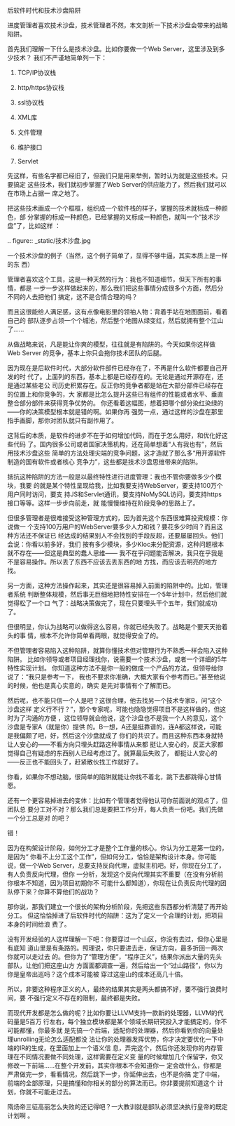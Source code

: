     
后软件时代和技术沙盘陷阱

进度管理者喜欢技术沙盘，技术管理者不然，本文剖析一下技术沙盘会带来的战略陷阱。

首先我们理解一下什么是技术沙盘。比如你要做一个Web Server，这里涉及到多少技术？
我们不严谨地简单列一下：

1. TCP/IP协议栈

2. http/https协议栈

3. ssl协议栈

4. XML库

5. 文件管理

6. 维护接口

7. Servlet

先这样，有些名字都已经旧了，但我们只是用来举例，暂时认为就是这些技术。只要搞定
这些技术，我们就初步掌握了Web Server的供应能力了，然后我们就可以在市场上占据一
席之地了。

把这些技术画成一个个框框，组织成一个软件栈的样子，掌握的技术就标成一种颜色，部
分掌握的标成一种颜色，已经掌握的又标成一种颜色，就叫一个“技术沙盘”了，比如这样
：

.. figure:: _static/技术沙盘.jpg

  一个技术沙盘的例子（当然，这个例子简单了，显得不够牛逼，其实本质上是一样的东
  西）

管理者喜欢这个工具，这是一种天然的行为：我也不知道细节，但天下所有的事情，都是
一步一步这样做起来的，那么我们把这些事情分成很多个方面，然后分不同的人去把他们
搞定，这不是合情合理的吗？

而且这很能给人满足感，这有点像电影里的领袖人物：背着手站在地图面前，看着自己的
部队逐步占领一个个城池，然后整个地图从绿变红，然后就拥有整个江山了……

从做战略来说，凡是能让你爽的模型，往往就是有陷阱的。今天如果你这样做Web Server
的竞争，基本上你只会拖你技术团队的后腿。

因为现在是后软件时代，大部分软件部件已经存在了，不再是什么软件都要自己开发的时
代了。上面列的东西，基本上都是已经存在的。无论是通过开源存在，还是通过某些老公
司历史积累存在。反正你的竞争者都是站在大部分部件已经存在的位置上和你竞争的，大
家都是比怎么提升这些已有组件的性能或者水平、垂直整合部分部件来获得竞争优势的。
你还看着这幅图，想着把哪个部分染红染绿的——你的决策模型根本就是错的啊。如果你再
强势一点，通过这样的沙盘在那里指手画脚，那你对团队就只有副作用了。

这背后的本质，是软件的进步不在于如何增加代码，而在于怎么用好，和优化好这些代码
了。国内很多公司或者国家决策机构，还在简单想着“人有我也有”，然后用技术沙盘这些
简单的方法处理尖端的竞争问题，这才造就了那么多“用开源软件制造的国有软件或者核心
竞争力”，这些都是技术沙盘思维带来的陷阱。

抵抗这种陷阱的方法一般是以最终特性进行进度管理：我也不管你要做多少个模块，我要
的就是某个特性呈现给我，比如我要支持WebServer，要支持100万个用户同时访问，要支
持JS和Servlet通讯，要支持NoMySQL访问，要支持https接口等等。这样一步步向前走，就
能慢慢维持在阶段竞争的思路上了。

但很多管理者是很难接受这种管理方式的，因为首先这个东西很难算投资规模：你说做一
个支持100万用户的WebServer要多少人力和钱？要花多少时间？而且这种方法还不保证已
经达成的结果别人不会找别的手段反超，还要屡屡回头。他们会说：你看以前多好，我们
按有多少模块，多少Kloc来分配资源，这种问题根本就不存在——但这是典型的蠢人思维——
我不在乎问题能否解决，我只在乎我是不是容易操作。所以丢了东西不应该去丢东西的地
方找，而应该去明亮的地方找。

另一方面，这种方法操作起来，其实还是很容易掉入前面的陷阱中的。比如，管理者系统
判断整体规模，然后事无巨细地把特性安排在一个5年计划中，然后他们就觉得松了一个口
气了：战略决策做完了，现在只要埋头干个五年，我们就成功了。

但很明显，你认为战略可以做得这么容易，你就已经失败了。战略是个要天天抬着头的事
情，根本不允许你简单看两眼，就觉得安全了的。

不但管理者容易陷入这种陷阱，就算你懂技术但对管理行为不熟悉一样会陷入这种陷阱。
比如你领导或者项目经理找你，说需要一个技术沙盘，或者一个详细的5年特性实现计划。
你知道这种方法不是你一般的做成一个产品的方法，但领导给你说了：“我只是参考一下，
我也不要求你准确，大概大家有个参考而已。”甚至他说的时候，他也是真心实意的，确实
是先对事情有个了解而已。

然后呢，也不能只信一个人是吧？这很合理，他去找另一个技术专家B，问“这个沙盘这样
定义行不行？”，那个专家呢，可能也隐隐觉得项目不是这样做的，但这时为了沟通的方便
，这位领导就会他说，这个沙盘也不是我一个人的意见，这个沙盘是专家A（就是你）提供
的。B一想，A还是挺靠谱的，连A都这样说，可能是我偏颇了吧，好，然后这个沙盘就成了
你们的共识了。而且这种东西本身就特让人安心的——不看方向只埋头赶路这种事情从来都
挺让人安心的，反正大家都觉得自己有疑虑的东西别人已经考虑过了。就算最后失败了，
都挺让人安心的——反正也不能回头了，赶紧散伙找工作就好了。

你看，如果你不想动脑，很简单的陷阱就能让你找不着北，跳下去都跳得心甘情愿。

还有一个更容易掉进去的变体：比如有个管理者觉得他认可你前面说的观点了，但团队总
要分工对不对？那么我们总是要把工作分开，每人负责一份吧。我们先做一个分工总是对
的吧？

错！

因为在构架设计阶段，如何分工才是整个工作量的核心。你认为分工是第一位的，是因为“
你看不上分工这个工作”，但如何分工，恰恰是架构设计本身。你可能说，做一个Web
Server，总要支持反向代理，虚拟主机吧。好，你现在分工了，有人负责反向代理，但你
一分析，发现这个反向代理其实不重要（在没有分析前你根本不知道，因为项目初期你不
可能什么都知道），你现在让负责反向代理的团队停下来？你算不算他们的战功？

那你说，那我们建立一个很长的架构分析阶段，先把这些东西都分析清楚了再开始分工。
但这恰恰掉进了后软件时代的陷阱：这为了定义一个合理的计划，把项目本身的时间给浪
费了。

没有开发经验的人这样理解一下吧：你要穿过一个山区，你没有去过，但你心里是有底知
道山里是有条路的。照理说，你只要进去走，保证方向，最多折回一两次你就可以走过去
的。但你为了“管理方便”，“程序正义”，结果你派出大量的先头部队，让他们把这座山方
方面面都调查一遍，然后给出一个“过山路径”，你以为你是皇帝出巡吗？这个成本可能被
穿过这座山的成本还高几十倍。

所以，非要这种程序正义的人，最终的结果其实是两头都搞不好，要不强行浪费时间，要
不强行定义不存在的限制，最终都是失败。

而现代开发都是怎么做的呢？比如你要让LLVM支持一款新的处理器，LLVM的代码量是5百万
行左右，每个独立模块都是某个领域长期研究投入才能搞定的，你不可能都懂，你最多就
是先搞一个后端，适配你的处理器，然后你看到你的向量处理unrolling无论怎么适配都没
法让你的处理器发挥优势，你才决定要优化一下中端的IR的生成，在里面加上一个语义信
息，弄完这个，然后你还发现你的内存管理在不同情况要做不同处理，这样需要在定义变
量的时候增加几个保留字，你又修改一下前端……在整个开发前，其实你根本不会知道你一
定会改什么，你都是严肃做完一步，看看情况，然后跳下一步，你延伸出去，也不是你搞
定了中端，前端的全部原理，只是搞懂和你相关的部分的算法而已。你非要提前知道这个
计划，你就不可能走过去。

隋炀帝三征高丽怎么失败的还记得吧？一大教训就是部队必须坚决执行皇帝的既定计划啊
。
